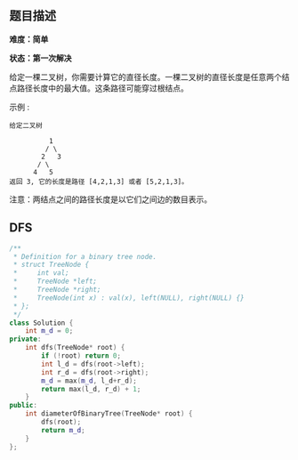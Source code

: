## 题目描述

**难度：简单**

**状态：第一次解决**

给定一棵二叉树，你需要计算它的直径长度。一棵二叉树的直径长度是任意两个结点路径长度中的最大值。这条路径可能穿过根结点。

示例 :

```
给定二叉树

          1
         / \
        2   3
       / \     
      4   5    
返回 3, 它的长度是路径 [4,2,1,3] 或者 [5,2,1,3]。
```

注意：两结点之间的路径长度是以它们之间边的数目表示。

## DFS

```C++
/**
 * Definition for a binary tree node.
 * struct TreeNode {
 *     int val;
 *     TreeNode *left;
 *     TreeNode *right;
 *     TreeNode(int x) : val(x), left(NULL), right(NULL) {}
 * };
 */
class Solution {
    int m_d = 0;
private:
    int dfs(TreeNode* root) {
        if (!root) return 0;
        int l_d = dfs(root->left);
        int r_d = dfs(root->right);
        m_d = max(m_d, l_d+r_d);
        return max(l_d, r_d) + 1;
    }
public:
    int diameterOfBinaryTree(TreeNode* root) {
        dfs(root);
        return m_d;
    }
};
```

